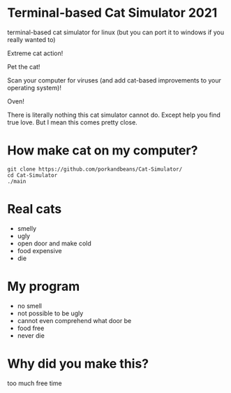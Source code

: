 # Terminal-based Cat Simulator 2021
terminal-based cat simulator for linux (but you can port it to windows if you really wanted to)

Extreme cat action!

Pet the cat!

Scan your computer for viruses (and add cat-based improvements to your operating system)!

Oven!

There is literally nothing this cat simulator cannot do. Except help you find true love. But I mean this comes pretty close.

# How make cat on my computer?
```
git clone https://github.com/porkandbeans/Cat-Simulator/
cd Cat-Simulator
./main
```
# Real cats
- smelly
- ugly
- open door and make cold
- food expensive
- die

# My program
- no smell
- not possible to be ugly
- cannot even comprehend what door be
- food free
- never die


# Why did you make this?
too much free time
